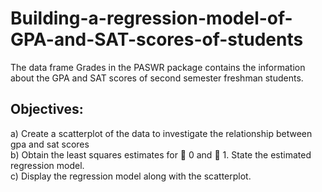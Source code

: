# Building-a-regression-model-of-GPA-and-SAT-scores-of-students
The data frame Grades in the PASWR package contains the information about the GPA and
SAT scores of second semester freshman students.<br>
## Objectives:
a) Create a scatterplot of the data to investigate the relationship between gpa and sat
scores<br>
b) Obtain the least squares estimates for  0 and  1. State the estimated regression model.<br>
c) Display the regression model along with the scatterplot.
